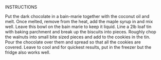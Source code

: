 INSTRUCTIONS

Put the dark chocolate in a bain-marie together with the coconut oil and melt. Once melted, remove from the heat, add the maple syrup in and mix well. Leave this bowl on the bain marie to keep it liquid.
Line a 2lb loaf tin with baking parchment and break up the biscuits into pieces.
Roughly chop the walnuts into small bite sized pieces and add to the cookies in the tin. Pour the chocolate over them and spread so that all the cookies are covered.
Leave to cool and for quickest results, put in the freezer but the fridge also works well.
